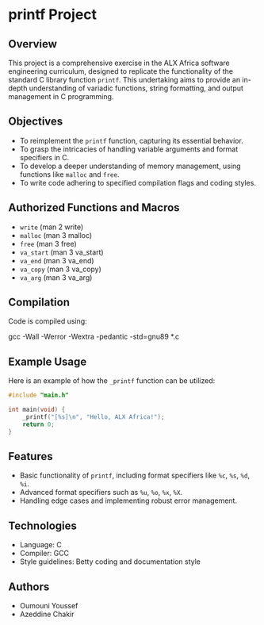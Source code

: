 # printf Project

## Overview
This project is a comprehensive exercise in the ALX Africa software engineering curriculum, designed to replicate the functionality of the standard C library function `printf`. This undertaking aims to provide an in-depth understanding of variadic functions, string formatting, and output management in C programming.

## Objectives
- To reimplement the `printf` function, capturing its essential behavior.
- To grasp the intricacies of handling variable arguments and format specifiers in C.
- To develop a deeper understanding of memory management, using functions like `malloc` and `free`.
- To write code adhering to specified compilation flags and coding styles.

## Authorized Functions and Macros
- `write` (man 2 write)
- `malloc` (man 3 malloc)
- `free` (man 3 free)
- `va_start` (man 3 va_start)
- `va_end` (man 3 va_end)
- `va_copy` (man 3 va_copy)
- `va_arg` (man 3 va_arg)

## Compilation
Code is compiled using:

gcc -Wall -Werror -Wextra -pedantic -std=gnu89 *.c


## Example Usage
Here is an example of how the `_printf` function can be utilized:
```c
#include "main.h"

int main(void) {
    _printf("[%s]\n", "Hello, ALX Africa!");
    return 0;
}
```

## Features
- Basic functionality of `printf`, including format specifiers like `%c`, `%s`, `%d`, `%i`.
- Advanced format specifiers such as `%u`, `%o`, `%x`, `%X`.
- Handling edge cases and implementing robust error management.

## Technologies
- Language: C
- Compiler: GCC
- Style guidelines: Betty coding and documentation style

## Authors
- Oumouni Youssef
- Azeddine Chakir

